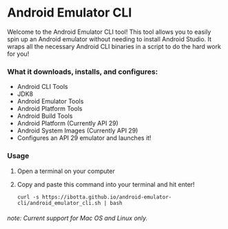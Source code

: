 # Android Emulator CLI

Welcome to the Android Emulator CLI tool! This tool allows you to easily spin up an Android emulator without needing to install Android Studio. It wraps all the necessary Android CLI binaries in a script to do the hard work for you! 

### What it downloads, installs, and configures:
* Android CLI Tools 
* JDK8
* Android Emulator Tools
* Android Platform Tools
* Android Build Tools
* Android Platform (Currently API 29)
* Android System Images (Currently API 29)
* Configures an API 29 emulator and launches it!

### Usage
1. Open a terminal on your computer
2. Copy and paste this command into your terminal and hit enter! 

    ```
    curl -s https://ibotta.github.io/android-emulator-cli/android_emulator_cli.sh | bash
    ```

###### note: Current support for Mac OS and Linux only.
